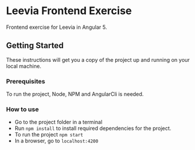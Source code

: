 # Leevia Frontend Exercise
Frontend exercise for Leevia in Angular 5.

## Getting Started
These instructions will get you a copy of the project up and running on your local machine.

### Prerequisites
To run the project, Node, NPM and AngularCli is needed.

### How to use
  - Go to the project folder in a terminal
  - Run `npm install` to install required dependencies for the project.
  - To run the project `npm start`
  - In a browser, go to `localhost:4200`
